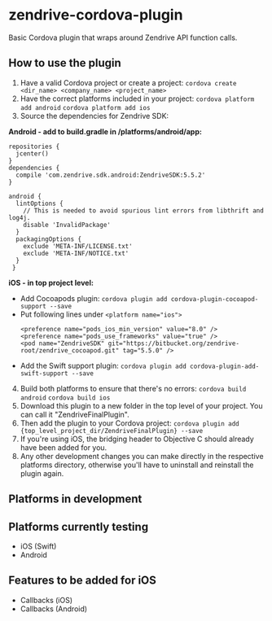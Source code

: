 # zendrive-cordova-plugin
Basic Cordova plugin that wraps around Zendrive API function calls.

## How to use the plugin
1. Have a valid Cordova project or create a project:
``cordova create <dir_name> <company_name> <project_name>``
2. Have the correct platforms included in your project:
``cordova platform add android``
``cordova platform add ios``
3. Source the dependencies for Zendrive SDK:

**Android - add to build.gradle in /platforms/android/app:**
  ```
  repositories { 
    jcenter()
  }
  dependencies {
    compile 'com.zendrive.sdk.android:ZendriveSDK:5.5.2'
  }
  
  android { 
    lintOptions {
      // This is needed to avoid spurious lint errors from libthrift and log4j.
      disable 'InvalidPackage' 
    }
    packagingOptions {
      exclude 'META-INF/LICENSE.txt' 
      exclude 'META-INF/NOTICE.txt'
    } 
   }  
   ```
**iOS - in top project level:**
- Add Cocoapods plugin: ``cordova plugin add cordova-plugin-cocoapod-support --save``
- Put following lines under ``<platform name="ios">``
   ```
   <preference name="pods_ios_min_version" value="8.0" />
   <preference name="pods_use_frameworks" value="true" />
   <pod name="ZendriveSDK" git="https://bitbucket.org/zendrive-root/zendrive_cocoapod.git" tag="5.5.0" />   
   ```
- Add the Swift support plugin: ``cordova plugin add cordova-plugin-add-swift-support --save``
4. Build both platforms to ensure that there's no errors:
``cordova build android``
``cordova build ios``
5. Download this plugin to a new folder in the top level of your project. You can call it "ZendriveFinalPlugin".
6. Then add the plugin to your Cordova project:
``cordova plugin add {top_level_project_dir/ZendriveFinalPlugin} --save``
7. If you're using iOS, the bridging header to Objective C should already have been added for you.
8. Any other development changes you can make directly in the respective platforms directory, otherwise you'll have to uninstall and reinstall the plugin again.

## Platforms in development

## Platforms currently testing
- iOS (Swift)
- Android

## Features to be added for iOS
- Callbacks (iOS)
- Callbacks (Android)
